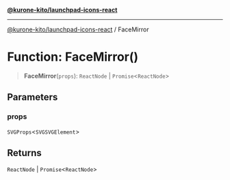 [**@kurone-kito/launchpad-icons-react**](../README.md)

***

[@kurone-kito/launchpad-icons-react](../globals.md) / FaceMirror

# Function: FaceMirror()

> **FaceMirror**(`props`): `ReactNode` \| `Promise`\<`ReactNode`\>

## Parameters

### props

`SVGProps`\<`SVGSVGElement`\>

## Returns

`ReactNode` \| `Promise`\<`ReactNode`\>
